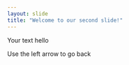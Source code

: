```yaml
---
layout: slide
title: "Welcome to our second slide!"
---
```

Your text hello

Use the left arrow to go back
